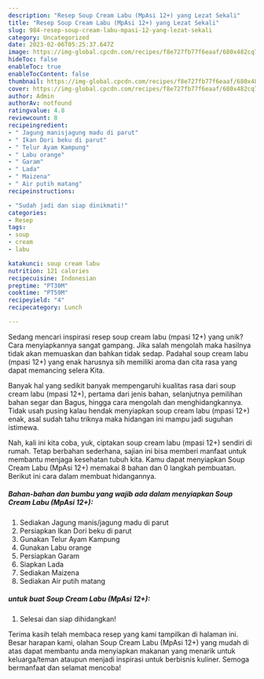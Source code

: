 ```yaml
---
description: "Resep Soup Cream Labu (MpAsi 12+) yang Lezat Sekali"
title: "Resep Soup Cream Labu (MpAsi 12+) yang Lezat Sekali"
slug: 984-resep-soup-cream-labu-mpasi-12-yang-lezat-sekali
category: Uncategorized
date: 2023-02-06T05:25:37.647Z
image: https://img-global.cpcdn.com/recipes/f8e727fb77f6eaaf/680x482cq70/soup-cream-labu-mpasi-12-foto-resep-utama.jpg
hideToc: false
enableToc: true
enableTocContent: false
thumbnail: https://img-global.cpcdn.com/recipes/f8e727fb77f6eaaf/680x482cq70/soup-cream-labu-mpasi-12-foto-resep-utama.jpg
cover: https://img-global.cpcdn.com/recipes/f8e727fb77f6eaaf/680x482cq70/soup-cream-labu-mpasi-12-foto-resep-utama.jpg
author: Admin
authorAv: notfound
ratingvalue: 4.8
reviewcount: 8
recipeingredient:
- " Jagung manisjagung madu di parut"
- " Ikan Dori beku di parut"
- " Telur Ayam Kampung"
- " Labu orange"
- " Garam"
- " Lada"
- " Maizena"
- " Air putih matang"
recipeinstructions:

- "Sudah jadi dan siap dinikmati!"
categories:
- Resep
tags:
- soup
- cream
- labu

katakunci: soup cream labu 
nutrition: 121 calories
recipecuisine: Indonesian
preptime: "PT30M"
cooktime: "PT59M"
recipeyield: "4"
recipecategory: Lunch

---
```





Sedang mencari inspirasi resep soup cream labu (mpasi 12+) yang unik? Cara menyiapkannya sangat gampang. Jika salah mengolah maka hasilnya tidak akan memuaskan dan bahkan tidak sedap. Padahal soup cream labu (mpasi 12+) yang enak harusnya sih memiliki aroma dan cita rasa yang dapat memancing selera Kita.





Banyak hal yang sedikit banyak mempengaruhi kualitas rasa dari soup cream labu (mpasi 12+), pertama dari jenis bahan, selanjutnya pemilihan bahan segar dan Bagus, hingga cara mengolah dan menghidangkannya. Tidak usah pusing kalau hendak menyiapkan soup cream labu (mpasi 12+) enak,      asal sudah tahu triknya maka hidangan ini mampu jadi suguhan istimewa.





















Nah, kali ini kita coba, yuk, ciptakan soup cream labu (mpasi 12+) sendiri di rumah. Tetap berbahan sederhana, sajian ini bisa memberi manfaat untuk membantu menjaga kesehatan tubuh kita. Kamu dapat menyiapkan Soup Cream Labu (MpAsi 12+) memakai 8 bahan dan 0 langkah pembuatan. Berikut ini cara dalam membuat hidangannya.

<!--inarticleads1-->

##### Bahan-bahan dan bumbu yang wajib ada dalam menyiapkan Soup Cream Labu (MpAsi 12+):

1. Sediakan  Jagung manis/jagung madu di parut
1. Persiapkan  Ikan Dori beku di parut
1. Gunakan  Telur Ayam Kampung
1. Gunakan  Labu orange
1. Persiapkan  Garam
1. Siapkan  Lada
1. Sediakan  Maizena
1. Sediakan  Air putih matang




<!--inarticleads2-->

#####  untuk buat Soup Cream Labu (MpAsi 12+):


1. Selesai dan siap dihidangkan!



Terima kasih telah membaca resep yang kami tampilkan di halaman ini. Besar harapan kami, olahan Soup Cream Labu (MpAsi 12+) yang mudah di atas dapat membantu anda menyiapkan makanan yang menarik untuk keluarga/teman ataupun menjadi inspirasi untuk berbisnis kuliner. Semoga bermanfaat dan selamat mencoba!
